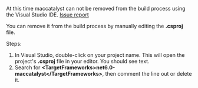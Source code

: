 At this time maccatalyst can not be removed from the build process using the Visual Studio IDE. [Issue report](https://github.com/dotnet/maui/issues/11584/)

You can remove it from the build process by manually editing the **.csproj** file.

Steps:
1. In Visual Studio, double-click on your project name. This will open the project's **.csproj** file in your editor.  You should see text.
2. Search for **\<TargetFrameworks\>net6.0-maccatalyst\</TargetFrameworks\>**, then comment the line out or delete it.


